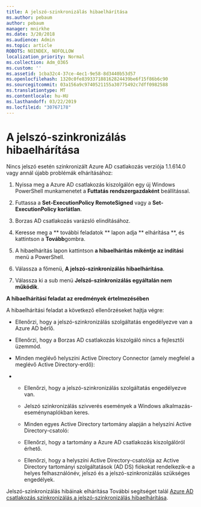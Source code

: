 ```yaml
---
title: A jelszó-szinkronizálás hibaelhárítása
ms.author: pebaum
author: pebaum
manager: mnirkhe
ms.date: 3/20/2018
ms.audience: Admin
ms.topic: article
ROBOTS: NOINDEX, NOFOLLOW
localization_priority: Normal
ms.collection: Adm_O365
ms.custom: ''
ms.assetid: 1cba32c4-37ce-4ec1-9e58-8d3440b53d57
ms.openlocfilehash: 1320c0fe839337188162824439be6f15f86b6c90
ms.sourcegitcommit: 03a156a9c9740521155a30775492c7dff0982588
ms.translationtype: MT
ms.contentlocale: hu-HU
ms.lasthandoff: 03/22/2019
ms.locfileid: "30767178"
---
```

# <a name="troubleshoot-password-synchronization"></a>A jelszó-szinkronizálás hibaelhárítása

Nincs jelszó esetén szinkronizált Azure AD csatlakozás verziója 1.1.614.0 vagy annál újabb problémák elhárításához:
  
1. Nyissa meg a Azure AD csatlakozás kiszolgálón egy új Windows PowerShell munkamenetet a **Futtatás rendszergazdaként** beállítással. 
    
2. Futtassa a **Set-ExecutionPolicy RemoteSigned** vagy a **Set-ExecutionPolicy korlátlan**. 
    
3. Borzas AD csatlakozás varázsló elindításához.
    
4. Keresse meg a ** további feladatok ** lapon adja ** elhárítása **, és kattintson a **Tovább**gombra. 
    
5. A hibaelhárítás lapon kattintson **a hibaelhárítás mikéntje az indítási** menü a PowerShell. 
    
6. Válassza a főmenü, **A jelszó-szinkronizálás hibaelhárítása**. 
    
7. Válassza ki a sub menü **Jelszó-szinkronizálás egyáltalán nem működik**. 
    
 **A hibaelhárítási feladat az eredmények értelmezésében**
  
A hibaelhárítási feladat a következő ellenőrzéseket hajtja végre:
  
- Ellenőrzi, hogy a jelszó-szinkronizálás szolgáltatás engedélyezve van a Azure AD bérlő.
    
- Ellenőrzi, hogy a Borzas AD csatlakozás kiszolgáló nincs a fejlesztői üzemmód.
    
- Minden meglévő helyszíni Active Directory Connector (amely megfelel a meglévő Active Directory-erdő):
    
- 
  - Ellenőrzi, hogy a jelszó-szinkronizálás szolgáltatás engedélyezve van.
    
  - Jelszó szinkronizálás szívverés események a Windows alkalmazás-eseménynaplókban keres.
    
  - Minden egyes Active Directory tartomány alapján a helyszíni Active Directory-csatoló:
    
  - Ellenőrzi, hogy a tartomány a Azure AD csatlakozás kiszolgálóról érhető.
    
  - Ellenőrzi, hogy a helyszíni Active Directory-csatolója az Active Directory tartományi szolgáltatások (AD DS) fiókokat rendelkezik-e a helyes felhasználónév, jelszó és a jelszó-szinkronizálás szükséges engedélyek.
    
Jelszó-szinkronizálás hibáinak elhárítása További segítséget talál [Azure AD csatlakozás szinkronizálás a jelszó-szinkronizálás hibaelhárítása](https://docs.microsoft.com/azure/active-directory/connect/active-directory-aadconnectsync-troubleshoot-password-synchronization).
  

